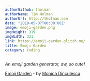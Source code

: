 ```yaml
---
authorGithub: tholman
authorName: Tim Holman
authorUrl: http://tholman.com
date: "2018-05-07T00:00:00Z"
image: emoji-garden.png
imgHeight: 319
imgWidth: 331
link: https://emoji-garden.glitch.me/
title: Emoji Garden
category: Coding
---
```


_An emoji garden generator, aw, so cute!_

[Emoji Garden](https://emoji-garden.glitch.me/) - by [Monica Dinculescu](https://meowni.ca/)
